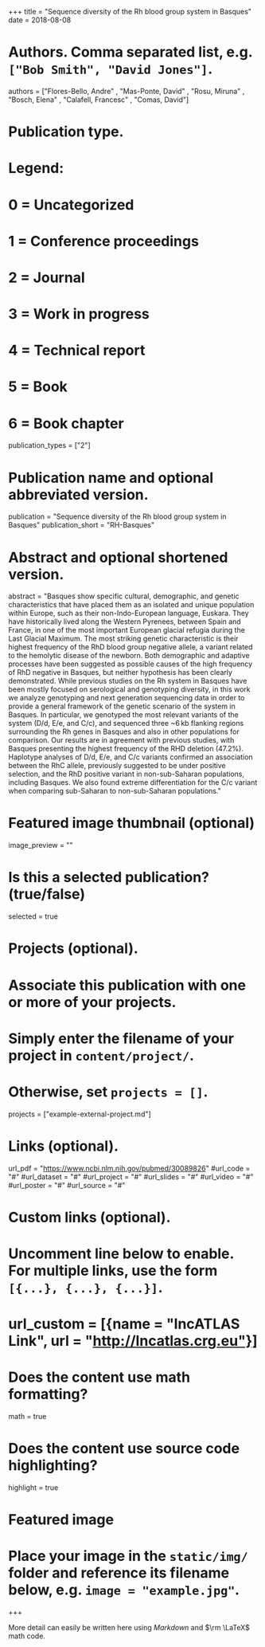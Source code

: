 +++
title = "Sequence diversity of the Rh blood group system in Basques"
date = 2018-08-08

# Authors. Comma separated list, e.g. `["Bob Smith", "David Jones"]`.
authors = ["Flores-Bello, Andre" , "Mas-Ponte, David" , "Rosu, Miruna" , "Bosch, Elena" , "Calafell, Francesc" , "Comas, David"]

# Publication type.
# Legend:
# 0 = Uncategorized
# 1 = Conference proceedings
# 2 = Journal
# 3 = Work in progress
# 4 = Technical report
# 5 = Book
# 6 = Book chapter
publication_types = ["2"]

# Publication name and optional abbreviated version.
publication = "Sequence diversity of the Rh blood group system in Basques"
publication_short = "RH-Basques"

# Abstract and optional shortened version.
abstract = "Basques show specific cultural, demographic, and genetic characteristics that have placed them as an isolated and unique population within Europe, such as their non-Indo-European language, Euskara. They have historically lived along the Western Pyrenees, between Spain and France, in one of the most important European glacial refugia during the Last Glacial Maximum. The most striking genetic characteristic is their highest frequency of the RhD blood group negative allele, a variant related to the hemolytic disease of the newborn. Both demographic and adaptive processes have been suggested as possible causes of the high frequency of RhD negative in Basques, but neither hypothesis has been clearly demonstrated. While previous studies on the Rh system in Basques have been mostly focused on serological and genotyping diversity, in this work we analyze genotyping and next generation sequencing data in order to provide a general framework of the genetic scenario of the system in Basques. In particular, we genotyped the most relevant variants of the system (D/d, E/e, and C/c), and sequenced three ~6 kb flanking regions surrounding the Rh genes in Basques and also in other populations for comparison. Our results are in agreement with previous studies, with Basques presenting the highest frequency of the RHD deletion (47.2%). Haplotype analyses of D/d, E/e, and C/c variants confirmed an association between the RhC allele, previously suggested to be under positive selection, and the RhD positive variant in non-sub-Saharan populations, including Basques. We also found extreme differentiation for the C/c variant when comparing sub-Saharan to non-sub-Saharan populations."

# Featured image thumbnail (optional)
image_preview = ""

# Is this a selected publication? (true/false)
selected = true

# Projects (optional).
#   Associate this publication with one or more of your projects.
#   Simply enter the filename of your project in `content/project/`.
#   Otherwise, set `projects = []`.
projects = ["example-external-project.md"]

# Links (optional).
url_pdf = "https://www.ncbi.nlm.nih.gov/pubmed/30089826"
#url_code = "#"
#url_dataset = "#"
#url_project = "#"
#url_slides = "#"
#url_video = "#"
#url_poster = "#"
#url_source = "#"

# Custom links (optional).
#   Uncomment line below to enable. For multiple links, use the form `[{...}, {...}, {...}]`.
# url_custom = [{name = "lncATLAS Link", url = "http://lncatlas.crg.eu"}]

# Does the content use math formatting?
math = true

# Does the content use source code highlighting?
highlight = true

# Featured image
# Place your image in the `static/img/` folder and reference its filename below, e.g. `image = "example.jpg"`.

+++

More detail can easily be written here using *Markdown* and $\rm \LaTeX$ math code.
